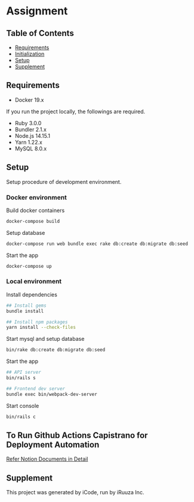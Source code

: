 # Assignment

## Table of Contents
* [Requirements](##requirements)
* [Initialization](##initialization)
* [Setup](##setup)
* [Supplement](##supplement)

## Requirements
- Docker 19.x

If you run the project locally, the followings are required.
- Ruby 3.0.0
- Bundler 2.1.x
- Node.js 14.15.1
- Yarn 1.22.x
- MySQL 8.0.x

## Setup
Setup procedure of development environment.

### Docker environment

Build docker containers
```bash
docker-compose build
```

Setup database
```bash
docker-compose run web bundle exec rake db:create db:migrate db:seed
```

Start the app
```bash
docker-compose up
```

### Local environment

Install dependencies
```bash
## Install gems
bundle install

## Install npm packages
yarn install --check-files
```

Start mysql and setup database
```bash
bin/rake db:create db:migrate db:seed
```

Start the app
```bash
## API server
bin/rails s

## Frontend dev server
bundle exec bin/webpack-dev-server
```

Start console
```bash
bin/rails c
```

## To Run Github Actions Capistrano for Deployment Automation
[Refer Notion Documents in Detail](https://www.notion.so/iruuzainc/Steps-For-Capistrano-Deployment-Automation-Workflow-60ed1631c4aa4c99a3890a9d4dfe09de)


## Supplement
This project was generated by iCode, run by iRuuza Inc.
